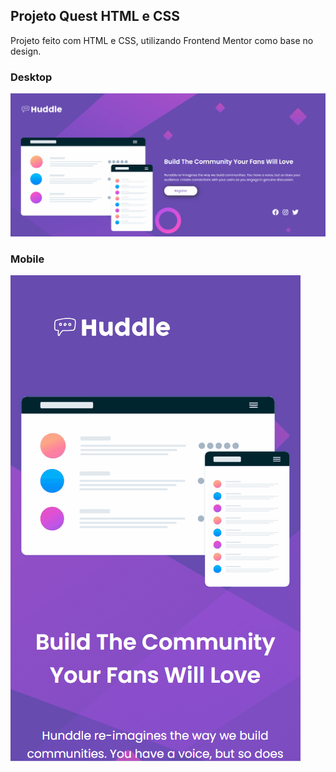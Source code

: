 ## Projeto Quest HTML e CSS

Projeto feito com HTML e CSS, utilizando Frontend Mentor como base no design.

### Desktop
<img src="src/images/giftela-desktop.gif">

### Mobile
<img src="src/images/giftela-mobile.gif">